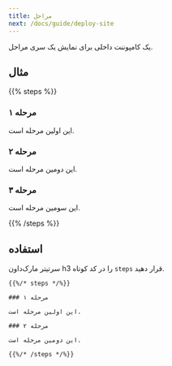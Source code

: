 ```yaml
---
title: مراحل
next: /docs/guide/deploy-site
---
```


یک کامپوننت داخلی برای نمایش یک سری مراحل.

## مثال

{{% steps %}}

### مرحله ۱
این اولین مرحله است.

### مرحله ۲

این دومین مرحله است.

### مرحله ۳

این سومین مرحله است.

{{% /steps %}}


## استفاده

سرتیتر مارک‌داون h3 را در کد کوتاه `steps` قرار دهید.

```
{{%/* steps */%}}

### مرحله ۱

این اولین مرحله است.

### مرحله ۲

این دومین مرحله است.

{{%/* /steps */%}}
```
